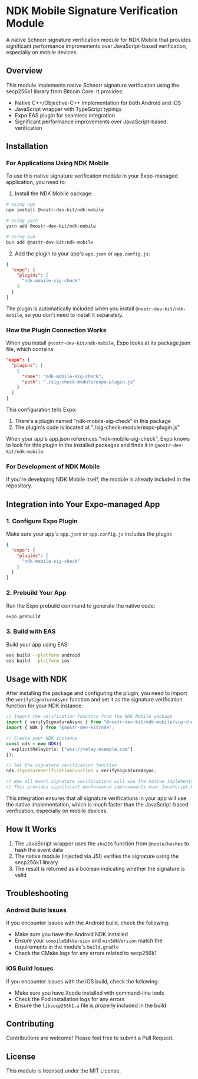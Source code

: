 # NDK Mobile Signature Verification Module

A native Schnorr signature verification module for NDK Mobile that provides significant performance improvements over JavaScript-based verification, especially on mobile devices.

## Overview

This module implements native Schnorr signature verification using the secp256k1 library from Bitcoin Core. It provides:

- Native C++/Objective-C++ implementation for both Android and iOS
- JavaScript wrapper with TypeScript typings
- Expo EAS plugin for seamless integration
- Significant performance improvements over JavaScript-based verification

## Installation

### For Applications Using NDK Mobile

To use this native signature verification module in your Expo-managed application, you need to:

1. Install the NDK Mobile package:

```bash
# Using npm
npm install @nostr-dev-kit/ndk-mobile

# Using yarn
yarn add @nostr-dev-kit/ndk-mobile

# Using bun
bun add @nostr-dev-kit/ndk-mobile
```

2. Add the plugin to your app's `app.json` or `app.config.js`:

```json
{
  "expo": {
    "plugins": [
      "ndk-mobile-sig-check"
    ]
  }
}
```

The plugin is automatically included when you install `@nostr-dev-kit/ndk-mobile`, so you don't need to install it separately.

### How the Plugin Connection Works

When you install `@nostr-dev-kit/ndk-mobile`, Expo looks at its package.json file, which contains:

```json
"expo": {
  "plugins": [
    {
      "name": "ndk-mobile-sig-check",
      "path": "./sig-check-module/expo-plugin.js"
    }
  ]
}
```

This configuration tells Expo:
1. There's a plugin named "ndk-mobile-sig-check" in this package
2. The plugin's code is located at "./sig-check-module/expo-plugin.js"

When your app's app.json references "ndk-mobile-sig-check", Expo knows to look for this plugin in the installed packages and finds it in `@nostr-dev-kit/ndk-mobile`.

### For Development of NDK Mobile

If you're developing NDK Mobile itself, the module is already included in the repository.

## Integration into Your Expo-managed App

### 1. Configure Expo Plugin

Make sure your app's `app.json` or `app.config.js` includes the plugin:

```json
{
  "expo": {
    "plugins": [
      "ndk-mobile-sig-check"
    ]
  }
}
```

### 2. Prebuild Your App

Run the Expo prebuild command to generate the native code:

```bash
expo prebuild
```

### 3. Build with EAS

Build your app using EAS:

```bash
eas build --platform android
eas build --platform ios
```

## Usage with NDK

After installing the package and configuring the plugin, you need to import the `verifySignatureAsync` function and set it as the signature verification function for your NDK instance:

```typescript
// Import the verification function from the NDK Mobile package
import { verifySignatureAsync } from "@nostr-dev-kit/ndk-mobile/sig-check-module";
import { NDK } from "@nostr-dev-kit/ndk";

// Create your NDK instance
const ndk = new NDK({
  explicitRelayUrls: ["wss://relay.example.com"]
});

// Set the signature verification function
ndk.signatureVerificationFunction = verifySignatureAsync;

// Now all event signature verifications will use the native implementation
// This provides significant performance improvements over JavaScript-based verification
```

This integration ensures that all signature verifications in your app will use the native implementation, which is much faster than the JavaScript-based verification, especially on mobile devices.

## How It Works

1. The JavaScript wrapper uses the `sha256` function from `@noble/hashes` to hash the event data
2. The native module (injected via JSI) verifies the signature using the secp256k1 library
3. The result is returned as a boolean indicating whether the signature is valid

## Troubleshooting

### Android Build Issues

If you encounter issues with the Android build, check the following:

- Make sure you have the Android NDK installed
- Ensure your `compileSdkVersion` and `minSdkVersion` match the requirements in the module's `build.gradle`
- Check the CMake logs for any errors related to secp256k1

### iOS Build Issues

If you encounter issues with the iOS build, check the following:

- Make sure you have Xcode installed with command-line tools
- Check the Pod installation logs for any errors
- Ensure the `libsecp256k1.a` file is properly included in the build

## Contributing

Contributions are welcome! Please feel free to submit a Pull Request.

## License

This module is licensed under the MIT License.